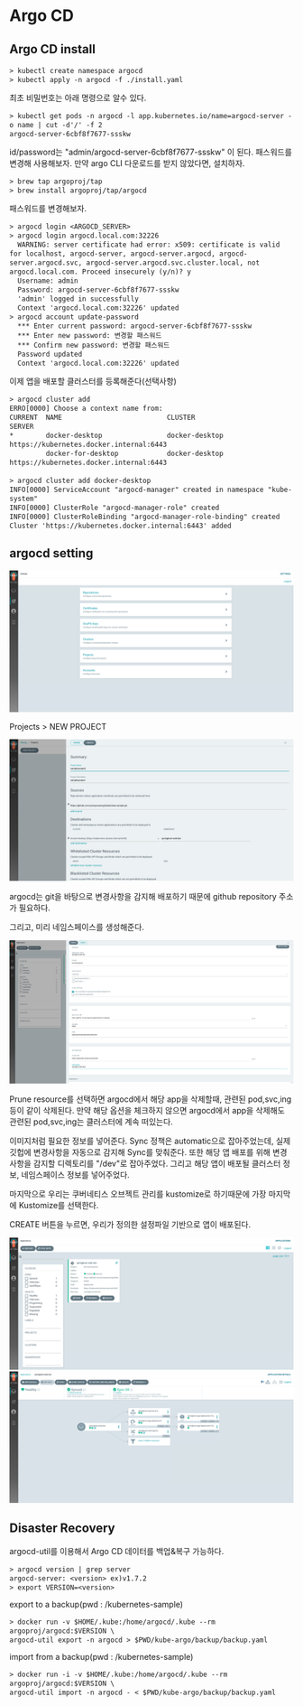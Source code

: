 # Argo CD
## Argo CD install
```shell script
> kubectl create namespace argocd
> kubectl apply -n argocd -f ./install.yaml
```

최초 비밀번호는 아래 명령으로 알수 있다.

````shell script
> kubectl get pods -n argocd -l app.kubernetes.io/name=argocd-server -o name | cut -d'/' -f 2
argocd-server-6cbf8f7677-ssskw
````

id/password는 "admin/argocd-server-6cbf8f7677-ssskw" 이 된다. 패스워드를 변경해 사용해보자.
만약 argo CLI 다운로드를 받지 않았다면, 설치하자.

````shell script
> brew tap argoproj/tap
> brew install argoproj/tap/argocd
````

패스워드를 변경해보자.

````shell script
> argocd login <ARGOCD_SERVER>
> argocd login argocd.local.com:32226
  WARNING: server certificate had error: x509: certificate is valid for localhost, argocd-server, argocd-server.argocd, argocd-server.argocd.svc, argocd-server.argocd.svc.cluster.local, not argocd.local.com. Proceed insecurely (y/n)? y
  Username: admin
  Password: argocd-server-6cbf8f7677-ssskw
  'admin' logged in successfully
  Context 'argocd.local.com:32226' updated
> argocd account update-password
  *** Enter current password: argocd-server-6cbf8f7677-ssskw
  *** Enter new password: 변경할 패스워드
  *** Confirm new password: 변경할 패스워드
  Password updated
  Context 'argocd.local.com:32226' updated
````

이제 앱을 배포할 클러스터를 등록해준다(선택사항)

````shell script
> argocd cluster add
ERRO[0000] Choose a context name from:                  
CURRENT  NAME                          CLUSTER                       SERVER
*        docker-desktop                docker-desktop                https://kubernetes.docker.internal:6443
         docker-for-desktop            docker-desktop                https://kubernetes.docker.internal:6443

> argocd cluster add docker-desktop
INFO[0000] ServiceAccount "argocd-manager" created in namespace "kube-system" 
INFO[0000] ClusterRole "argocd-manager-role" created    
INFO[0000] ClusterRoleBinding "argocd-manager-role-binding" created 
Cluster 'https://kubernetes.docker.internal:6443' added
````

## argocd setting
![create project](./images/create-project.png)

Projects > NEW PROJECT 

![create project](./images/create-project-2.png)

argocd는 git을 바탕으로 변경사항을 감지해 배포하기 때문에 github repository 주소가 필요하다.

그리고, 미리 네임스페이스를 생성해준다.

![create app](./images/create-app.png)

Prune resource를 선택하면 argocd에서 해당 app을 삭제할때, 관련된 pod,svc,ing등이 같이 삭제된다. 만약 해당 옵션을 체크하지 않으면 argocd에서 app을 삭제해도
관련된 pod,svc,ing는 클러스터에 계속 떠있는다.

이미지처럼 필요한 정보를 넣어준다. Sync 정책은 automatic으로 잡아주었는데, 실제 깃헙에 변경사항을 자동으로 감지해 Sync를 맞춰준다.
또한 해당 앱 배포를 위해 변경사항을 감지할 디렉토리를 "/dev"로 잡아주었다. 그리고 해당 앱이 배포될 클러스터 정보, 네임스페이스 정보를 넣어주었다.

마지막으로 우리는 쿠버네티스 오브젝트 관리를 kustomize로 하기때문에 가장 마지막에 Kustomize를 선택한다.

CREATE 버튼을 누르면, 우리가 정의한 설정파일 기반으로 앱이 배포된다.

![app list](./images/app-list.png)
![app detail](./images/app-detail.png)

## Disaster Recovery
argocd-util를 이용해서 Argo CD 데이터를 백업&복구 가능하다.

````shell script
> argocd version | grep server
argocd-server: <version> ex)v1.7.2
> export VERSION=<version>
````

export to a backup(pwd : /kubernetes-sample)

```shell script
> docker run -v $HOME/.kube:/home/argocd/.kube --rm argoproj/argocd:$VERSION \
argocd-util export -n argocd > $PWD/kube-argo/backup/backup.yaml
```

import from a backup(pwd : /kubernetes-sample)

```shell script
> docker run -i -v $HOME/.kube:/home/argocd/.kube --rm argoproj/argocd:$VERSION \
argocd-util import -n argocd - < $PWD/kube-argo/backup/backup.yaml
```